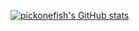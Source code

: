 
<!--
**pickonefish/PickOneFish** is a ✨ _special_ ✨ repository because its `README.md` (this file) appears on your GitHub profile.

Here are some ideas to get you started:

- 🔭 I’m currently working on ...
- 🌱 I’m currently learning ...
- 👯 I’m looking to collaborate on ...
- 🤔 I’m looking for help with ...
- 💬 Ask me about ...
- 📫 How to reach me: ...
- 😄 Pronouns: ...
- ⚡ Fun fact: ...
-->

[![pickonefish's GitHub stats](https://github-readme-stats.vercel.app/api?username=pickonefish&show_icons=true)](https://github.com/anuraghazra/github-readme-stats)
